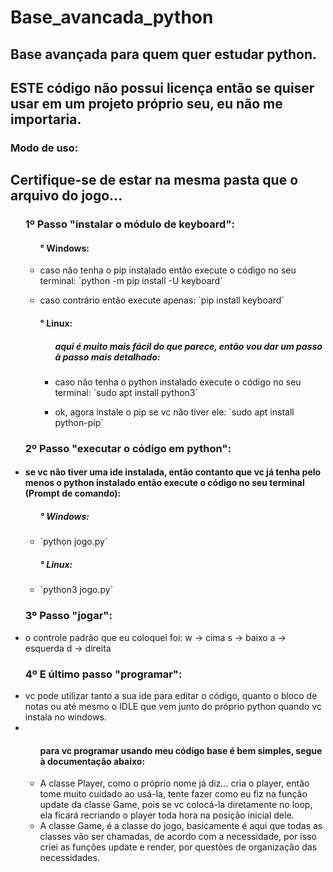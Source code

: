 # Base_avancada_python
## Base avançada para quem quer estudar python.

## ESTE código não possui licença então se quiser usar em um projeto próprio seu, eu não me importaria.


### Modo de uso:

<h2>Certifique-se de estar na mesma pasta que o arquivo do jogo...</h2>

<ul>
<h3>1º Passo "instalar o módulo de keyboard":</h3>
    <ul>
        <h4>° Windows:</h4>
        <li>
            <p>
                caso não tenha o pip instalado então execute o código no seu terminal:
                     `python -m pip install -U keyboard`
            </p>
        </li>
        <li>
            <p>
                caso contrário então execute apenas:
                     `pip install keyboard`
            </p>
        </li>
    </ul>
    <ul>
        <h4>° Linux:</h4>
        <ul>
            <h5>aqui é muito mais fácil do que parece, então vou dar um passo à passo mais detalhado:</h5>
            <li>
                 <p>
                     caso não tenha o python instalado execute o código no seu terminal:
                        `sudo apt install python3`
                 </p>
            </li>
            <li>
                <p>
                    ok, agora instale o pip se vc não tiver ele:
                        `sudo apt install python-pip`
                </p>
            </li>
         </ul>
    </ul>

<h3>2º Passo "executar o código em python":</h3>
    <li>
    <h4>se vc não tiver uma ide instalada, então contanto que vc já tenha pelo menos o python instalado então execute o código no seu terminal (Prompt de comando):</h4>
        <ul>
            <h5>° Windows:</h5>
            <li>`python jogo.py`</li>
            <h5>° Linux:</h5>
            <li>`python3 jogo.py`</li>
        </ul>
    </li>
         
<h3>3º Passo "jogar":</h3>
    <li>
        <p>
        o controle padrão que eu coloquei foi:
           w -> cima
           s -> baixo
           a -> esquerda
           d -> direita
        </p>
    </li>
       
<h3>4º E último passo "programar":</h3>
    <li>
    vc pode utilizar tanto a sua ide para editar o código, quanto o bloco de notas ou até mesmo o IDLE que vem junto do próprio python quando vc instala no windows.
    </li>
    <li>
        <ul>
            <h4>para vc programar usando meu código base é bem simples, segue à documentação abaixo:</h4>
            <li>
               A classe Player, como o próprio nome já diz... cria o player, então tome muito cuidado ao usá-la, tente fazer como eu fiz na função update da classe Game, pois se vc colocá-la diretamente no loop, ela ficará recriando o player toda hora na posição inicial dele.
            </li>
            <li>
               A classe Game, é a classe do jogo, basicamente é aqui que todas as classes vão ser chamadas, de acordo com a necessidade, por isso criei as funções update e render, por questões de organização das necessidades.
            </li>
        </ul>
</ul>

